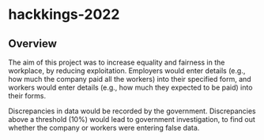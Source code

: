# hackkings-2022

## Overview

The aim of this project was to increase equality and fairness in the workplace, by reducing exploitation. Employers would enter details (e.g., how much the company paid all the workers) into their specified form, and workers would enter details (e.g., how much they expected to be paid) into their forms.

Discrepancies in data would be recorded by the government. Discrepancies above a threshold (10%) would lead to government investigation, to find out whether the company or workers were entering false data.

